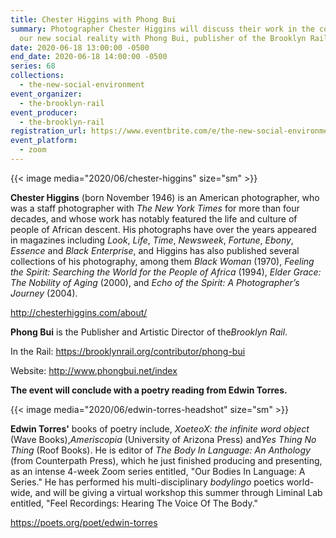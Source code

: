 ```yaml
---
title: Chester Higgins with Phong Bui
summary: Photographer Chester Higgins will discuss their work in the context of
  our new social reality with Phong Bui, publisher of the Brooklyn Rail.
date: 2020-06-18 13:00:00 -0500
end_date: 2020-06-18 14:00:00 -0500
series: 68
collections:
  - the-new-social-environment
event_organizer:
  - the-brooklyn-rail
event_producer:
  - the-brooklyn-rail
registration_url: https://www.eventbrite.com/e/the-new-social-environment-68-chester-higgins-tickets-109149551246
event_platform:
  - zoom
---
```

{{< image media="2020/06/chester-higgins" size="sm" >}}

**Chester Higgins** (born November 1946) is an American photographer, who was a staff photographer with *The New York Times* for more than four decades, and whose work has notably featured the life and culture of people of African descent. His photographs have over the years appeared in magazines including *Look*, *Life*, *Time*, *Newsweek*, *Fortune*, *Ebony*, *Essence* and *Black Enterprise*, and Higgins has also published several collections of his photography, among them *Black Woman* (1970), *Feeling the Spirit: Searching the World for the People of Africa* (1994), *Elder Grace: The Nobility of Aging* (2000), and *Echo of the Spirit: A Photographer’s Journey* (2004).

<http://chesterhiggins.com/about/>

**Phong Bui** is the Publisher and Artistic Director of the*Brooklyn Rail*.

In the Rail: <https://brooklynrail.org/contributor/phong-bui>

Website: <http://www.phongbui.net/index>

**The event will conclude with a poetry reading from Edwin Torres.**

{{< image media="2020/06/edwin-torres-headshot" size="sm" >}}

**Edwin Torres'** books of poetry include, *XoeteoX: the infinite word object* (Wave Books),*Ameriscopia* (University of Arizona Press) and*Yes Thing No Thing* (Roof Books). He is editor of *The Body In Language: An Anthology* (from Counterpath Press), which he just finished producing and presenting, as an intense 4-week Zoom series entitled, "Our Bodies In Language: A Series." He has performed his multi-disciplinary *bodylingo* poetics world-wide, and will be giving a virtual workshop this summer through Liminal Lab entitled, "Feel Recordings: Hearing The Voice Of The Body."

<https://poets.org/poet/edwin-torres>